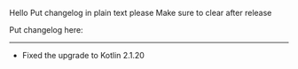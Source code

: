 Hello
Put changelog in plain text please
Make sure to clear after release

Put changelog here:

-----------------
- Fixed the upgrade to Kotlin 2.1.20